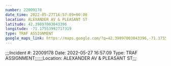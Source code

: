 ```yaml
---
number: 22009178
date_time: 2022-05-27T16:57:09+00:00
location: ALEXANDER AV & PLEASANT ST
latitude: 42.39897003043396
longitude: -71.17553992717319
type: TRAF ASSIGNMENT
google_maps_link: https://maps.google.com/?q=42.39897003043396,-71.17553992717319
---
```


;;;Incident #: 22009178  Date: 2022-05-27 16:57:09   Type: TRAF ASSIGNMENT;;;;;;Location: ALEXANDER AV & PLEASANT ST;;;
